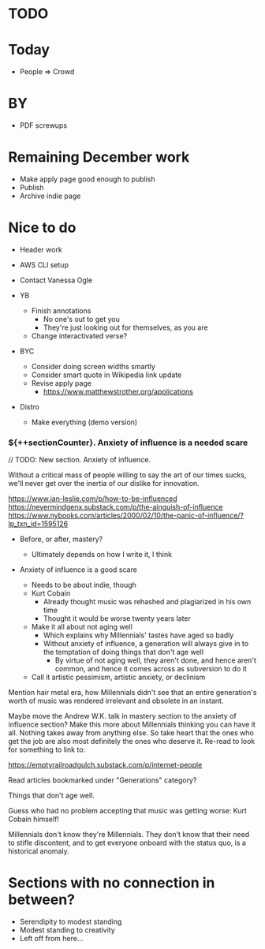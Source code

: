 # TODO

# Today
* People => Crowd

# BY
* PDF screwups

# Remaining December work
* Make apply page good enough to publish
* Publish
* Archive indie page

# Nice to do
* Header work
* AWS CLI setup
* Contact Vanessa Ogle

* YB
    * Finish annotations
        * No one's out to get you
        * They're just looking out for themselves, as you are
    * Change interactivated verse?

* BYC
    * Consider doing screen widths smartly
    * Consider smart quote in Wikipedia link update
    * Revise apply page
        * https://www.matthewstrother.org/applications

* Distro
    * Make everything (demo version)

### ${++sectionCounter}. Anxiety of influence is a needed scare

// TODO: New section. Anxiety of influence.

Without a critical mass of people willing to say the art of our times sucks, we'll never get over the inertia of our dislike for innovation.

https://www.ian-leslie.com/p/how-to-be-influenced
https://nevermindgenx.substack.com/p/the-ainguish-of-influence
https://www.nybooks.com/articles/2000/02/10/the-panic-of-influence/?lp_txn_id=1595126

* Before, or after, mastery?
    * Ultimately depends on how I write it, I think

* Anxiety of influence is a good scare
    * Needs to be about indie, though
    * Kurt Cobain
        * Already thought music was rehashed and plagiarized in his own time
        * Thought it would be worse twenty years later
    * Make it all about not aging well
        * Which explains why Millennials' tastes have aged so badly
        * Without anxiety of influence, a generation will always give in to the temptation of doing things that don't age well
            * By virtue of not aging well, they aren't done, and hence aren't common, and hence it comes across as subversion to do it
    * Call it artistic pessimism, artistic anxiety, or declinism

Mention hair metal era, how Millennials didn't see that an entire generation's worth of music was rendered irrelevant and obsolete in an instant.

Maybe move the Andrew W.K. talk in mastery section to the anxiety of influence section? Make this more about Millennials thinking you can have it all. Nothing takes away from anything else. So take heart that the ones who get the job are also most definitely the ones who deserve it. Re-read to look for something to link to:

https://emptyrailroadgulch.substack.com/p/internet-people

Read articles bookmarked under "Generations" category?

Things that don't age well.

Guess who had no problem accepting that music was getting worse: Kurt Cobain himself!

Millennials don't know they're Millennials. They don't know that their need to stifle discontent, and to get everyone onboard with the status quo, is a historical anomaly.

# Sections with no connection in between?
* Serendipity to modest standing
* Modest standing to creativity
* Left off from here…